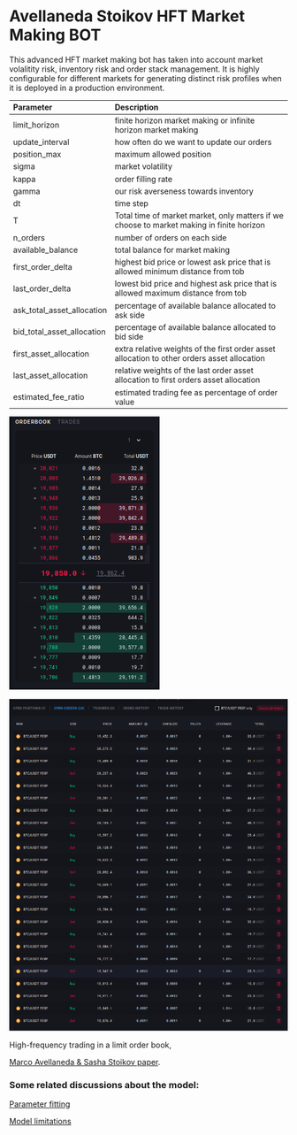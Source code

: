 # Avellaneda Stoikov HFT Market Making BOT

This advanced HFT market making bot has taken into account market volalitity risk, inventory risk and order stack management. It is highly configurable for different markets for generating distinct risk profiles when it is deployed in a production environment.

| Parameter                 | Description |
| :---                      |    :----   |
| limit_horizon             | finite horizon market making or infinite horizon market making    |
| update_interval           | how often do we want to update our orders                         |
| position_max              | maximum allowed position                                          |
| sigma                     | market volatility                                                 |
| kappa                     | order filling rate                                                |
| gamma                     | our risk averseness towards inventory                                                   |
| dt                        | time step                                                         |
| T                         | Total time of market market, only matters if we choose to market making in finite horizon                                    |
| n_orders                  | number of orders on each side                                     |
| available_balance         | total balance for market making                                   |
| first_order_delta         | highest bid price or lowest ask price that is allowed minimum distance from tob  |
| last_order_delta          | lowest bid price and highest ask price that is allowed maximum distance from tob |
| ask_total_asset_allocation| percentage of available balance allocated to ask side                            |
| bid_total_asset_allocation| percentage of available balance allocated to bid side                            |
| first_asset_allocation    | extra relative weights of the first order asset allocation to other orders asset allocation |
| last_asset_allocation     | relative weights of the last order asset allocation to first orders asset allocation|
| estimated_fee_ratio       | estimated trading fee as percentage of order value                |


![orderbook](./.images/orderbook.png)

![openorders](./.images/Openorders.png)

High-frequency trading in a limit order book,

[Marco Avellaneda & Sasha Stoikov paper](https://www.researchgate.net/publication/24086205_High_Frequency_Trading_in_a_Limit_Order_Book).


### Some related discussions about the model:

[Parameter fitting](https://quant.stackexchange.com/questions/36073/how-does-one-calibrate-lambda-in-a-avellaneda-stoikov-market-making-problem)

[Model limitations](https://quant.stackexchange.com/questions/36400/avellaneda-stoikov-market-making-model)





